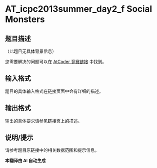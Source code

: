 # AT_icpc2013summer_day2_f Social Monsters

## 题目描述

（此题目无具体背景信息）

您需要解决的问题可以在 [AtCoder 竞赛链接](https://atcoder.jp/contests/jag2013summer-day2/tasks/icpc2013summer_day2_f) 中找到。

## 输入格式

题目的具体输入格式在链接页面中会有详细的描述。

## 输出格式

输出的具体要求请参见链接页上的描述。

## 说明/提示

请参考题目原链接中的相关数据范围和提示信息。

 **本翻译由 AI 自动生成**
